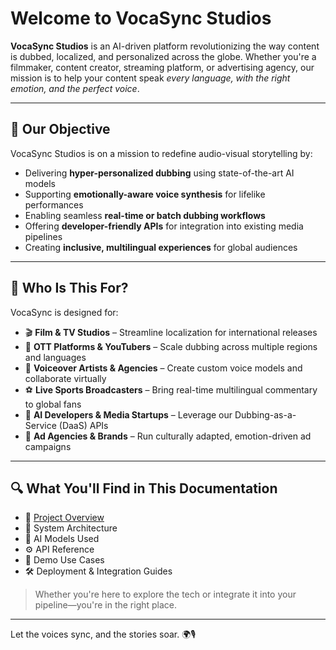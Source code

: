 # Welcome to VocaSync Studios

**VocaSync Studios** is an AI-driven platform revolutionizing the way content is dubbed, localized, and personalized across the globe. Whether you're a filmmaker, content creator, streaming platform, or advertising agency, our mission is to help your content speak *every language, with the right emotion, and the perfect voice*.

---

## 🎯 Our Objective

VocaSync Studios is on a mission to redefine audio-visual storytelling by:

- Delivering **hyper-personalized dubbing** using state-of-the-art AI models
- Supporting **emotionally-aware voice synthesis** for lifelike performances
- Enabling seamless **real-time or batch dubbing workflows**
- Offering **developer-friendly APIs** for integration into existing media pipelines
- Creating **inclusive, multilingual experiences** for global audiences

---

## 👥 Who Is This For?

VocaSync is designed for:

- 🎬 **Film & TV Studios** – Streamline localization for international releases
- 📱 **OTT Platforms & YouTubers** – Scale dubbing across multiple regions and languages
- 🎤 **Voiceover Artists & Agencies** – Create custom voice models and collaborate virtually
- ⚽ **Live Sports Broadcasters** – Bring real-time multilingual commentary to global fans
- 🧠 **AI Developers & Media Startups** – Leverage our Dubbing-as-a-Service (DaaS) APIs
- 📢 **Ad Agencies & Brands** – Run culturally adapted, emotion-driven ad campaigns

---

## 🔍 What You'll Find in This Documentation

- 📖 [Project Overview](vocasync/project_overview.md)
- 🔧 System Architecture
- 🧠 AI Models Used
- ⚙️ API Reference
- 🧪 Demo Use Cases
- 🛠️ Deployment & Integration Guides

> Whether you're here to explore the tech or integrate it into your pipeline—you're in the right place.

---

Let the voices sync, and the stories soar. 🌍🎙️
